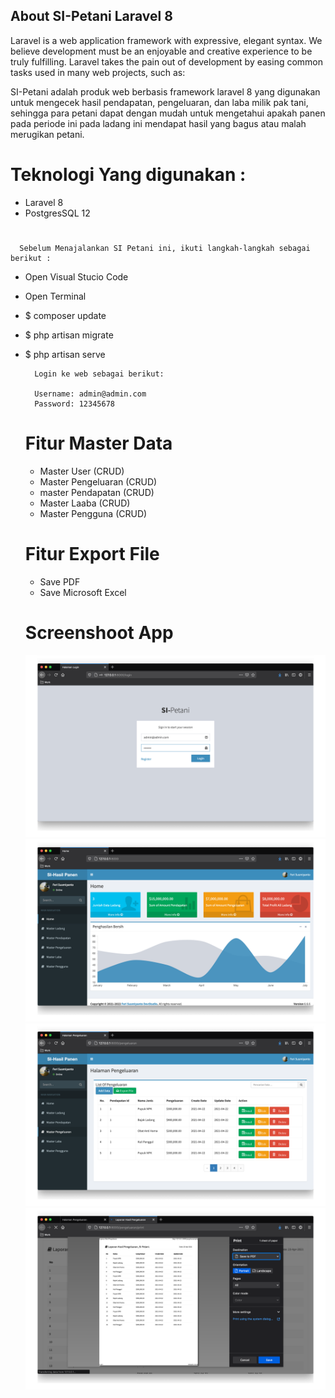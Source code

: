 

## About SI-Petani Laravel 8

Laravel is a web application framework with expressive, elegant syntax. We believe development must be an enjoyable and creative experience to be truly fulfilling. Laravel takes the pain out of development by easing common tasks used in many web projects, such as:

SI-Petani adalah produk web berbasis framework laravel 8 yang digunakan untuk mengecek hasil pendapatan, pengeluaran, dan laba milik pak tani, sehingga para petani dapat dengan mudah untuk mengetahui apakah panen pada periode ini pada ladang ini mendapat hasil yang bagus atau malah merugikan petani.
  
   # Teknologi Yang digunakan :
   * Laravel 8
   * PostgresSQL 12
   
#
      Sebelum Menajalankan SI Petani ini, ikuti langkah-langkah sebagai berikut :
* Open Visual Stucio Code
* Open Terminal
* $ composer update
* $ php artisan migrate 
* $ php artisan serve

    
    
        Login ke web sebagai berikut:
        
        Username: admin@admin.com
        Password: 12345678


    # Fitur Master Data
    * Master User (CRUD)
    * Master Pengeluaran (CRUD)
    * master Pendapatan (CRUD)
    * Master Laaba (CRUD)
    * Master Pengguna  (CRUD)
    #
    # Fitur Export File
    * Save PDF 
    * Save Microsoft Excel   

    # Screenshoot App
  ![](/public/img/1.png)
  ![](/public/img/2.png)
  ![](/public/img/3.png)
  ![](/public/img/4.png)


